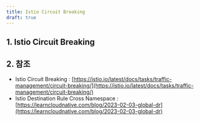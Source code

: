 ```yaml
---
title: Istio Circuit Breaking
draft: true
---
```


## 1. Istio Circuit Breaking

## 2. 참조

* Istio Circuit Breaking : [https://istio.io/latest/docs/tasks/traffic-management/circuit-breaking/](https://istio.io/latest/docs/tasks/traffic-management/circuit-breaking/)
* Istio Destination Rule Cross Namespace : [https://learncloudnative.com/blog/2023-02-03-global-dr](https://learncloudnative.com/blog/2023-02-03-global-dr)